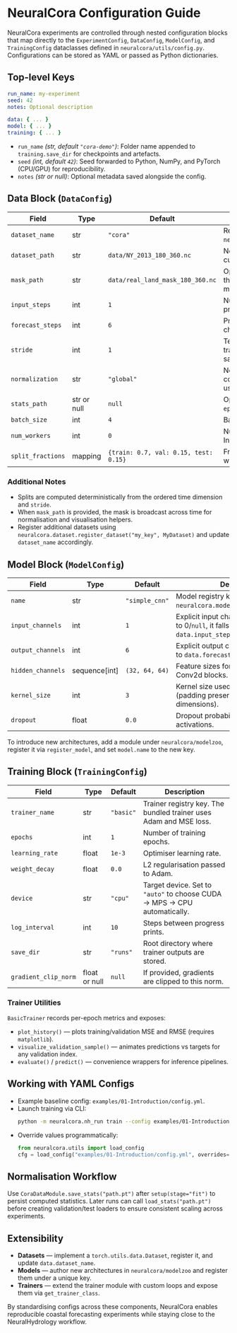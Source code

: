 # NeuralCora Configuration Guide

NeuralCora experiments are controlled through nested configuration blocks that map directly to the `ExperimentConfig`, `DataConfig`, `ModelConfig`, and `TrainingConfig` dataclasses defined in `neuralcora/utils/config.py`. Configurations can be stored as YAML or passed as Python dictionaries.

## Top-level Keys

```yaml
run_name: my-experiment
seed: 42
notes: Optional description

data: { ... }
model: { ... }
training: { ... }
```

- `run_name` *(str, default `"cora-demo"`)*: Folder name appended to `training.save_dir` for checkpoints and artefacts.
- `seed` *(int, default `42`)*: Seed forwarded to Python, NumPy, and PyTorch (CPU/GPU) for reproducibility.
- `notes` *(str or null)*: Optional metadata saved alongside the config.

## Data Block (`DataConfig`)

| Field | Type | Default | Description |
| --- | --- | --- | --- |
| `dataset_name` | str | `"cora"` | Registry key resolved via `neuralcora.dataset.get_dataset_class`. |
| `dataset_path` | str | `data/NY_2013_180_360.nc` | NetCDF path holding the CORA zeta cube. |
| `mask_path` | str | `data/real_land_mask_180_360.nc` | Optional land/sea mask aligned with the dataset grid. Set to `null` to disable masking. |
| `input_steps` | int | `1` | Number of past timesteps (channels) provided to the model. Must be `>= 1`. |
| `forecast_steps` | int | `6` | Prediction horizon length (output channels). |
| `stride` | int | `1` | Temporal shift between consecutive training windows. Larger values reduce sample overlap. |
| `normalization` | str | `"global"` | Normalisation strategy. `global` computes mean/std over the full cube; use `none` to skip scaling. |
| `stats_path` | str or null | `null` | Optional torch file storing `[mean, std, eps]`. Enables reusing saved statistics. |
| `batch_size` | int | `4` | Batch size used by the DataLoader. |
| `num_workers` | int | `0` | Number of DataLoader subprocesses. Increase cautiously on macOS. |
| `split_fractions` | mapping | `{train: 0.7, val: 0.15, test: 0.15}` | Fractions used to partition sequential windows. Must sum to 1.0. |

### Additional Notes

- Splits are computed deterministically from the ordered time dimension and `stride`.
- When `mask_path` is provided, the mask is broadcast across time for normalisation and visualisation helpers.
- Register additional datasets using `neuralcora.dataset.register_dataset("my_key", MyDataset)` and update `dataset_name` accordingly.

## Model Block (`ModelConfig`)

| Field | Type | Default | Description |
| --- | --- | --- | --- |
| `name` | str | `"simple_cnn"` | Model registry key resolved through `neuralcora.modelzoo.get_model_class`. |
| `input_channels` | int | `1` | Explicit input channel count. When set to 0/`null`, it falls back to `data.input_steps`. |
| `output_channels` | int | `6` | Explicit output channel count. Defaults to `data.forecast_steps` when unset. |
| `hidden_channels` | sequence[int] | `(32, 64, 64)` | Feature sizes for the sequential Conv2d blocks. |
| `kernel_size` | int | `3` | Kernel size used for each convolution (padding preserves spatial dimensions). |
| `dropout` | float | `0.0` | Dropout probability applied after ReLU activations. |

To introduce new architectures, add a module under `neuralcora/modelzoo`, register it via `register_model`, and set `model.name` to the new key.

## Training Block (`TrainingConfig`)

| Field | Type | Default | Description |
| --- | --- | --- | --- |
| `trainer_name` | str | `"basic"` | Trainer registry key. The bundled trainer uses Adam and MSE loss. |
| `epochs` | int | `1` | Number of training epochs. |
| `learning_rate` | float | `1e-3` | Optimiser learning rate. |
| `weight_decay` | float | `0.0` | L2 regularisation passed to Adam. |
| `device` | str | `"cpu"` | Target device. Set to `"auto"` to choose CUDA → MPS → CPU automatically. |
| `log_interval` | int | `10` | Steps between progress prints. |
| `save_dir` | str | `"runs"` | Root directory where trainer outputs are stored. |
| `gradient_clip_norm` | float or null | `null` | If provided, gradients are clipped to this norm. |

### Trainer Utilities

`BasicTrainer` records per-epoch metrics and exposes:

- `plot_history()` — plots training/validation MSE and RMSE (requires `matplotlib`).
- `visualize_validation_sample()` — animates predictions vs targets for any validation index.
- `evaluate()` / `predict()` — convenience wrappers for inference pipelines.

## Working with YAML Configs

- Example baseline config: `examples/01-Introduction/config.yml`.
- Launch training via CLI:
  ```bash
  python -m neuralcora.nh_run train --config examples/01-Introduction/config.yml
  ```
- Override values programmatically:
  ```python
  from neuralcora.utils import load_config
  cfg = load_config("examples/01-Introduction/config.yml", overrides={"training": {"epochs": 5}})
  ```

## Normalisation Workflow

Use `CoraDataModule.save_stats("path.pt")` after `setup(stage="fit")` to persist computed statistics. Later runs can call `load_stats("path.pt")` before creating validation/test loaders to ensure consistent scaling across experiments.

## Extensibility

- **Datasets** — implement a `torch.utils.data.Dataset`, register it, and update `data.dataset_name`.
- **Models** — author new architectures in `neuralcora/modelzoo` and register them under a unique key.
- **Trainers** — extend the trainer module with custom loops and expose them via `get_trainer_class`.

By standardising configs across these components, NeuralCora enables reproducible coastal forecasting experiments while staying close to the NeuralHydrology workflow.
